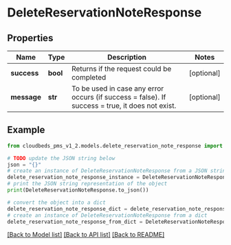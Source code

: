 # DeleteReservationNoteResponse


## Properties

Name | Type | Description | Notes
------------ | ------------- | ------------- | -------------
**success** | **bool** | Returns if the request could be completed | [optional] 
**message** | **str** | To be used in case any error occurs (if success &#x3D; false). If success &#x3D; true, it does not exist. | [optional] 

## Example

```python
from cloudbeds_pms_v1_2.models.delete_reservation_note_response import DeleteReservationNoteResponse

# TODO update the JSON string below
json = "{}"
# create an instance of DeleteReservationNoteResponse from a JSON string
delete_reservation_note_response_instance = DeleteReservationNoteResponse.from_json(json)
# print the JSON string representation of the object
print(DeleteReservationNoteResponse.to_json())

# convert the object into a dict
delete_reservation_note_response_dict = delete_reservation_note_response_instance.to_dict()
# create an instance of DeleteReservationNoteResponse from a dict
delete_reservation_note_response_from_dict = DeleteReservationNoteResponse.from_dict(delete_reservation_note_response_dict)
```
[[Back to Model list]](../README.md#documentation-for-models) [[Back to API list]](../README.md#documentation-for-api-endpoints) [[Back to README]](../README.md)


